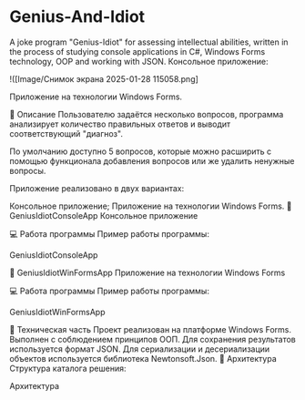 # Genius-And-Idiot
A joke program "Genius-Idiot" for assessing intellectual abilities, written in the process of studying console applications in C#, Windows Forms technology, OOP and working with JSON.
Консольное приложение:


!([Image/Снимок экрана 2025-01-28 115058.png]

Приложение на технологии Windows Forms.


📄 Описание
Пользователю задаётся несколько вопросов, программа анализирует количество правильных ответов и выводит соответствующий "диагноз".

По умолчанию доступно 5 вопросов, которые можно расширить с помощью функционала добавления вопросов или же удалить ненужные вопросы.

Приложение реализовано в двух вариантах:

Консольное приложение;
Приложение на технологии Windows Forms.
📁 GeniusIdiotConsoleApp
Консольное приложение

💻 Работа программы
Пример работы программы:

GeniusIdiotConsoleApp

📁 GeniusIdiotWinFormsApp
Приложение на технологии Windows Forms

💻 Работа программы
Пример работы программы:

GeniusIdiotWinFormsApp

🔧 Техническая часть
Проект реализован на платформе Windows Forms.
Выполнен с соблюдением принципов ООП.
Для сохранения результатов используется формат JSON. Для сериализации и десериализации объектов используется библиотека Newtonsoft.Json.
🧩 Архитектура
Структура каталога решения:

Архитектура
